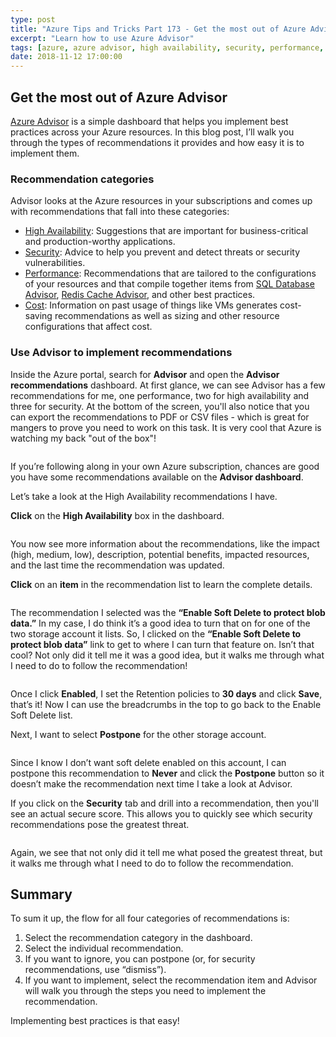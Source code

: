 ```yaml
---
type: post
title: "Azure Tips and Tricks Part 173 - Get the most out of Azure Advisor"
excerpt: "Learn how to use Azure Advisor"
tags: [azure, azure advisor, high availability, security, performance, cost]
date: 2018-11-12 17:00:00
---
```

 
## Get the most out of Azure Advisor
 
[Azure Advisor](https://azure.microsoft.com/services/advisor/) is a simple dashboard that helps you implement best practices across your Azure resources. In this blog post, I’ll walk you through the types of recommendations it provides and how easy it is to implement them.
 
### Recommendation categories

Advisor looks at the Azure resources in your subscriptions and comes up with recommendations that fall into these categories:
* [High Availability](https://docs.microsoft.com/azure/advisor/advisor-high-availability-recommendations): Suggestions that are important for business-critical and production-worthy applications.
* [Security](https://docs.microsoft.com/azure/advisor/advisor-security-recommendations): Advice to help you prevent and detect threats or security vulnerabilities.
* [Performance](https://docs.microsoft.com/azure/advisor/advisor-performance-recommendations): Recommendations that are tailored to the configurations of your resources and that compile together items from [SQL Database Advisor](https://docs.microsoft.com/azure/sql-database/sql-database-advisor), [Redis Cache Advisor](https://docs.microsoft.com/azure/redis-cache/cache-configure#redis-cache-advisor), and other best practices.
* [Cost](https://docs.microsoft.com/azure/advisor/advisor-cost-recommendations): Information on past usage of things like VMs generates cost-saving recommendations as well as sizing and other resource configurations that affect cost.

### Use Advisor to implement recommendations

Inside the Azure portal, search for **Advisor** and open the **Advisor recommendations** dashboard. At first glance, we can see Advisor has a few recommendations for me, one performance, two for high availability and three for security. At the bottom of the screen, you'll also notice that you can export the recommendations to PDF or CSV files - which is great for mangers to prove you need to work on this task. It is very cool that Azure is watching my back "out of the box"!

<img :src="$withBase('/files/advisor1.png')">

If you’re following along in your own Azure subscription, chances are good you have some recommendations available on the **Advisor dashboard**. 

Let’s take a look at the High Availability recommendations I have.

**Click** on the **High Availability** box in the dashboard.

<img :src="$withBase('/files/advisor2.png')">

You now see more information about the recommendations, like the impact (high, medium, low), description, potential benefits, impacted resources, and the last time the recommendation was updated.

**Click** on an **item** in the recommendation list to learn the complete details.

<img :src="$withBase('/files/advisor3.png')">

The recommendation I selected was the **“Enable Soft Delete to protect blob data.”** In my case, I do think it’s a good idea to turn that on for one of the two storage account it lists. So, I clicked on the **“Enable Soft Delete to protect blob data”** link to get to where I can turn that feature on. Isn’t that cool? Not only did it tell me it was a good idea, but it walks me through what I need to do to follow the recommendation!

<img :src="$withBase('/files/advisor4.png')">

Once I click **Enabled**, I set the Retention policies to **30 days** and click **Save**, that’s it! Now I can use the breadcrumbs in the top to go back to the Enable Soft Delete list. 

Next, I want to select **Postpone** for the other storage account.

<img :src="$withBase('/files/advisor5.png')">

Since I know I don’t want soft delete enabled on this account, I can postpone this recommendation to **Never** and click the **Postpone** button so it doesn’t make the recommendation next time I take a look at Advisor.

If you click on the **Security** tab and drill into a recommendation, then you'll see an actual secure score. This allows you to quickly see which security recommendations pose the greatest threat.

<img :src="$withBase('/files/advisor6.png')">

Again, we see that not only did it tell me what posed the greatest threat, but it walks me through what I need to do to follow the recommendation.

## Summary

To sum it up, the flow for all four categories of recommendations is:
1. Select the recommendation category in the dashboard.
2. Select the individual recommendation.
3. If you want to ignore, you can postpone (or, for security recommendations, use “dismiss”).
4. If you want to implement, select the recommendation item and Advisor will walk you through the steps you need to implement the recommendation.

Implementing best practices is that easy!

